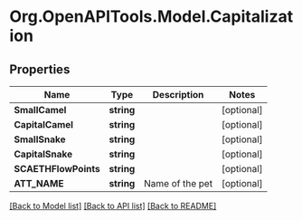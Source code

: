 
# Org.OpenAPITools.Model.Capitalization

## Properties

Name | Type | Description | Notes
------------ | ------------- | ------------- | -------------
**SmallCamel** | **string** |  | [optional] 
**CapitalCamel** | **string** |  | [optional] 
**SmallSnake** | **string** |  | [optional] 
**CapitalSnake** | **string** |  | [optional] 
**SCAETHFlowPoints** | **string** |  | [optional] 
**ATT_NAME** | **string** | Name of the pet  | [optional] 

[[Back to Model list]](../README.md#documentation-for-models)
[[Back to API list]](../README.md#documentation-for-api-endpoints)
[[Back to README]](../README.md)

